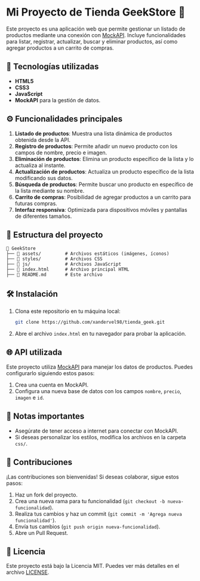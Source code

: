 # Mi Proyecto de Tienda GeekStore 🛒

Este proyecto es una aplicación web que permite gestionar un listado de productos mediante una conexión con [MockAPI](https://mockapi.io/). Incluye funcionalidades para listar, registrar, actualizar, buscar y eliminar productos, así como agregar productos a un carrito de compras.

## 🚀 Tecnologías utilizadas

- **HTML5**
- **CSS3**
- **JavaScript**
- **MockAPI** para la gestión de datos.

## ⚙️ Funcionalidades principales

1. **Listado de productos**: Muestra una lista dinámica de productos obtenida desde la API.
2. **Registro de productos**: Permite añadir un nuevo producto con los campos de nombre, precio e imagen.
3. **Eliminación de productos**: Elimina un producto específico de la lista y lo actualiza al instante.
4. **Actualización de productos**: Actualiza un producto específico de la lista modificando sus datos.
5. **Búsqueda de productos**: Permite buscar uno producto en específico de la lista mediante su nombre.
6. **Carrito de compras**: Posibilidad de agregar productos a un carrito para futuras compras.
7. **Interfaz responsiva**: Optimizada para dispositivos móviles y pantallas de diferentes tamaños.

## 📂 Estructura del proyecto

```
📂 GeekStore
├── 📁 assets/         # Archivos estáticos (imágenes, íconos)
├── 📁 styles/         # Archivos CSS
├── 📁 js/             # Archivos JavaScript
├── 📄 index.html      # Archivo principal HTML
├── 📄 README.md       # Este archivo
```

## 🛠️ Instalación

1. Clona este repositorio en tu máquina local:

   ```bash
   git clone https://github.com/xandervel98/tienda_geek.git
   ```

2. Abre el archivo `index.html` en tu navegador para probar la aplicación.


## 🌐 API utilizada

Este proyecto utiliza [MockAPI](https://mockapi.io/) para manejar los datos de productos. Puedes configurarlo siguiendo estos pasos:

1. Crea una cuenta en MockAPI.
2. Configura una nueva base de datos con los campos `nombre`, `precio`, `imagen` e `id`.

## 📝 Notas importantes

- Asegúrate de tener acceso a internet para conectar con MockAPI.
- Si deseas personalizar los estilos, modifica los archivos en la carpeta `css/`.

## 🤝 Contribuciones

¡Las contribuciones son bienvenidas! Si deseas colaborar, sigue estos pasos:

1. Haz un fork del proyecto.
2. Crea una nueva rama para tu funcionalidad (`git checkout -b nueva-funcionalidad`).
3. Realiza tus cambios y haz un commit (`git commit -m 'Agrega nueva funcionalidad'`).
4. Envía tus cambios (`git push origin nueva-funcionalidad`).
5. Abre un Pull Request.

## 🧾 Licencia

Este proyecto está bajo la Licencia MIT. Puedes ver más detalles en el archivo [LICENSE](LICENSE).
